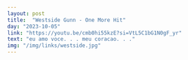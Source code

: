 ```yaml
---
layout: post
title:  "Westside Gunn - One More Hit"
day: "2023-10-05"
link: "https://youtu.be/cmb0hi55kzE?si=VtL5C1bG1N0gF_yr"
text: "eu amo voce. . . meu coracao. . ."
img: "/img/links/westside.jpg"
---
```


